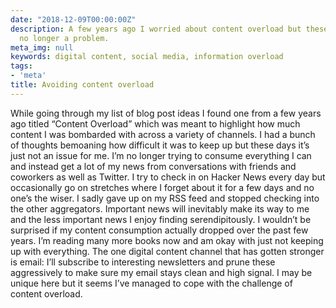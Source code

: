 ```yaml
---
date: "2018-12-09T00:00:00Z"
description: A few years ago I worried about content overload but these days it's
  no longer a problem.
meta_img: null
keywords: digital content, social media, information overload
tags:
- 'meta'
title: Avoiding content overload
---
```


While going through my list of blog post ideas I found one from a few years ago titled “Content Overload” which was meant to highlight how much content I was bombarded with across a variety of channels. I had a bunch of thoughts bemoaning how difficult it was to keep up but these days it’s just not an issue for me. I’m no longer trying to consume everything I can and instead get a lot of my news from conversations with friends and coworkers as well as Twitter. I try to check in on Hacker News every day but occasionally go on stretches where I forget about it for a few days and no one’s the wiser. I sadly gave up on my RSS feed and stopped checking into the other aggregators. Important news will inevitably make its way to me and the less important news I enjoy finding serendipitously. I wouldn’t be surprised if my content consumption actually dropped over the past few years. I’m reading many more books now and am okay with just not keeping up with everything. The one digital content channel that has gotten stronger is email: I’ll subscribe to interesting newsletters and prune these aggressively to make sure my email stays clean and high signal. I may be unique here but it seems I’ve managed to cope with the challenge of content overload.
